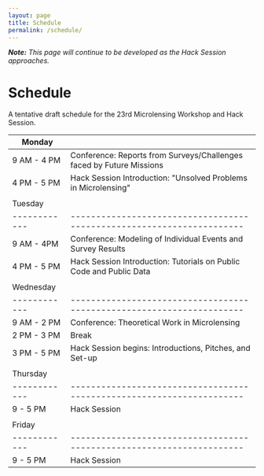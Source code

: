 ```yaml
---
layout: page
title: Schedule
permalink: /schedule/
---
```


_**Note:** This page will continue to be developed as the Hack Session approaches._

# Schedule

A tentative draft schedule for the 23rd Microlensing Workshop
and Hack Session.

|    Monday  |                                                                     |
|------------|---------------------------------------------------------------------|
|9 AM - 4 PM | Conference: Reports from Surveys/Challenges faced by Future Missions|
|4 PM - 5 PM | Hack Session Introduction: "Unsolved Problems in Microlensing"      |
|            |                                                                     |
|   Tuesday  |                                                                     |
|------------|---------------------------------------------------------------------|
|9 AM - 4PM  | Conference: Modeling of Individual Events and Survey Results        |
|4 PM - 5 PM | Hack Session Introduction: Tutorials on Public Code and Public Data |
|            |                                                                     |
| Wednesday  |                                                                     |
|------------|---------------------------------------------------------------------|
|9 AM - 2 PM | Conference: Theoretical Work in Microlensing                        |
|2 PM - 3 PM | Break                                                               |
|3 PM - 5 PM | Hack Session begins: Introductions, Pitches, and Set-up             |
|            |                                                                     |
| Thursday   |                                                                     |
|------------|---------------------------------------------------------------------|
|9 - 5 PM    | Hack Session                                                        |
|            |                                                                     |
|   Friday   |                                                                     |
|------------|---------------------------------------------------------------------|
|9 - 5 PM    | Hack Session                                                        |
